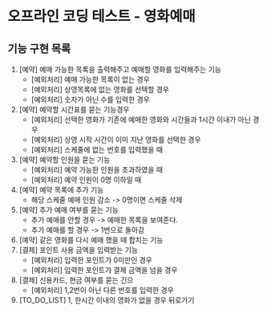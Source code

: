 # 오프라인 코딩 테스트 - 영화예매   
## 기능 구현 목록    
1. [예약] 예매 가능한 목록을 출력해주고 예매할 영화를 입력해주는 기능 
    * [예외처리] 예매 가능한 목록이 없는 경우 
    * [예외처리] 상영목록에 없는 영화를 선택할 경우
    * [예외처리] 숫자가 아닌 수를 입력한 경우  
2. [예약] 예약할 시간표를 묻는 기능경우 
    * [예외처리] 선택한 영화가 기존에 예매한 영화와 시간들과 1시간 이내가 아닌 경우 
    * [예외처리] 상영 시작 시간이 이미 지난 영화를 선택한 경우
    * [예외처리] 스케줄에 없는 번호를 입력했을 때    
3. [예약] 예약할 인원을 묻는 기능   
    * [예외처리] 예약 가능한 인원을 초과하였을 때 
    * [예외처리] 예약 인원이 0명 이하일 때 
4. [예약] 예약 목록에 추가 기능 
    * 해당 스케줄 예매 인원 감소 -> 0명이면 스케줄 삭제
5. [예약] 추가 예매 여부를 묻는 기능   
    * 추가 예매를 안할 경우 -> 예매한 목록을 보여준다.   
    * 추가 예매를 할 경우 -> 1번으로 돌아감
6. [예약] 같은 영화를 다시 예매 했을 때 합치는 기능
7. [결제] 포인트 사용 금액을 입력받는 기능
    * [예외처리] 입력한 포인트가 0미만인 경우
    * [예외처리] 입력한 포인트가 결제 금액을 넘을 경우  
8. [결제] 신용카드, 현금 여부를 묻는 긴으 
    * [예외처리] 1,2번이 아닌 다른 번호를 입력한 경우   
9. [TO_DO_LIST] 1, 한시간 이내의 영화가 없을 경우 뒤로가기     
  
          
